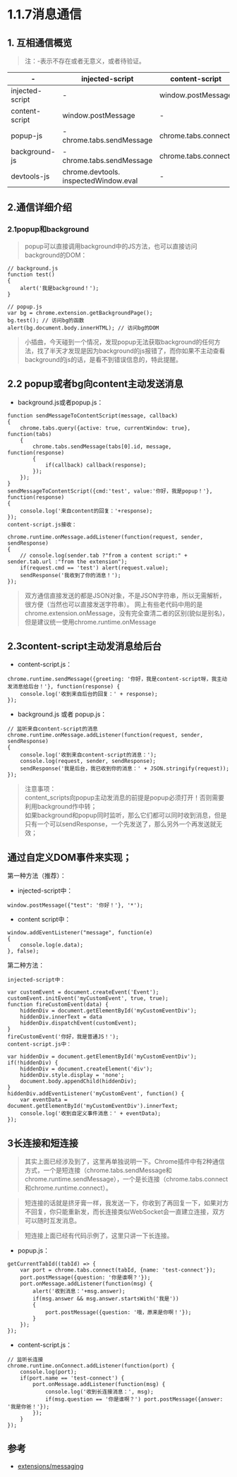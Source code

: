 # 1.1.7消息通信

## 1. 互相通信概览

>注：-表示不存在或者无意义，或者待验证。



|-| injected-script|	content-script|	popup-js|	background-js
|-- |-- |--|--|--|
injected-script|	-|	window.postMessage|	-|	-|
content-script|	window.postMessage|	-	|chrome.runtime.sendMessage| chrome.runtime.connect	|chrome.runtime.sendMessage |chrome.runtime.connect
popup-js|	-	chrome.tabs.sendMessage |chrome.tabs.connect|	-	|chrome.extension. getBackgroundPage()
background-js|	-	chrome.tabs.sendMessage |chrome.tabs.connect|	chrome.extension.getViews	|-
devtools-js|	chrome.devtools. inspectedWindow.eval	|-	|chrome.runtime.sendMessage|	chrome.runtime.sendMessage


## 2.通信详细介绍
### 2.1popup和background
>popup可以直接调用background中的JS方法，也可以直接访问background的DOM：

```
// background.js
function test()
{
	alert('我是background！');
}

// popup.js
var bg = chrome.extension.getBackgroundPage();
bg.test(); // 访问bg的函数
alert(bg.document.body.innerHTML); // 访问bg的DOM
```

>小插曲，今天碰到一个情况，发现popup无法获取background的任何方法，找了半天才发现是因为background的js报错了，而你如果不主动查看background的js的话，是看不到错误信息的，特此提醒。



## 2.2 popup或者bg向content主动发送消息
- background.js或者popup.js：

```
function sendMessageToContentScript(message, callback)
{
	chrome.tabs.query({active: true, currentWindow: true}, function(tabs)
	{
		chrome.tabs.sendMessage(tabs[0].id, message, function(response)
		{
			if(callback) callback(response);
		});
	});
}
sendMessageToContentScript({cmd:'test', value:'你好，我是popup！'}, function(response)
{
	console.log('来自content的回复：'+response);
});
content-script.js接收：

chrome.runtime.onMessage.addListener(function(request, sender, sendResponse)
{
	// console.log(sender.tab ?"from a content script:" + sender.tab.url :"from the extension");
	if(request.cmd == 'test') alert(request.value);
	sendResponse('我收到了你的消息！');
});
```

>双方通信直接发送的都是JSON对象，不是JSON字符串，所以无需解析，很方便（当然也可以直接发送字符串）。
>网上有些老代码中用的是chrome.extension.onMessage，没有完全查清二者的区别(貌似是别名)，但是建议统一使用chrome.runtime.onMessage

## 2.3content-script主动发消息给后台

- content-script.js：
```
chrome.runtime.sendMessage({greeting: '你好，我是content-script呀，我主动发消息给后台！'}, function(response) {
	console.log('收到来自后台的回复：' + response);
});
```
- background.js 或者 popup.js：
```
// 监听来自content-script的消息
chrome.runtime.onMessage.addListener(function(request, sender, sendResponse)
{
	console.log('收到来自content-script的消息：');
	console.log(request, sender, sendResponse);
	sendResponse('我是后台，我已收到你的消息：' + JSON.stringify(request));
});
```
>注意事项：  
content_scripts向popup主动发消息的前提是popup必须打开！否则需要利用background作中转；  
如果background和popup同时监听，那么它们都可以同时收到消息，但是只有一个可以sendResponse，一个先发送了，那么另外一个再发送就无效；  

## 通过自定义DOM事件来实现；
第一种方法（推荐）：

- injected-script中：
```
window.postMessage({"test": '你好！'}, '*');
```

- content script中：

```
window.addEventListener("message", function(e)
{
	console.log(e.data);
}, false);

```


第二种方法：

```
injected-script中：

var customEvent = document.createEvent('Event');
customEvent.initEvent('myCustomEvent', true, true);
function fireCustomEvent(data) {
	hiddenDiv = document.getElementById('myCustomEventDiv');
	hiddenDiv.innerText = data
	hiddenDiv.dispatchEvent(customEvent);
}
fireCustomEvent('你好，我是普通JS！');
content-script.js中：

var hiddenDiv = document.getElementById('myCustomEventDiv');
if(!hiddenDiv) {
	hiddenDiv = document.createElement('div');
	hiddenDiv.style.display = 'none';
	document.body.appendChild(hiddenDiv);
}
hiddenDiv.addEventListener('myCustomEvent', function() {
	var eventData = document.getElementById('myCustomEventDiv').innerText;
	console.log('收到自定义事件消息：' + eventData);
});
```


## 3长连接和短连接
>其实上面已经涉及到了，这里再单独说明一下。Chrome插件中有2种通信方式，一个是短连接（chrome.tabs.sendMessage和chrome.runtime.sendMessage），一个是长连接（chrome.tabs.connect和chrome.runtime.connect）。

>短连接的话就是挤牙膏一样，我发送一下，你收到了再回复一下，如果对方不回复，你只能重新发，而长连接类似WebSocket会一直建立连接，双方可以随时互发消息。

>短连接上面已经有代码示例了，这里只讲一下长连接。

- popup.js：
```
getCurrentTabId((tabId) => {
	var port = chrome.tabs.connect(tabId, {name: 'test-connect'});
	port.postMessage({question: '你是谁啊？'});
	port.onMessage.addListener(function(msg) {
		alert('收到消息：'+msg.answer);
		if(msg.answer && msg.answer.startsWith('我是'))
		{
			port.postMessage({question: '哦，原来是你啊！'});
		}
	});
});
```

- content-script.js：

```
// 监听长连接
chrome.runtime.onConnect.addListener(function(port) {
	console.log(port);
	if(port.name == 'test-connect') {
		port.onMessage.addListener(function(msg) {
			console.log('收到长连接消息：', msg);
			if(msg.question == '你是谁啊？') port.postMessage({answer: '我是你爸！'});
		});
	}
});
```


## 参考
- [extensions/messaging](https://developer.chrome.com/extensions/messaging)
